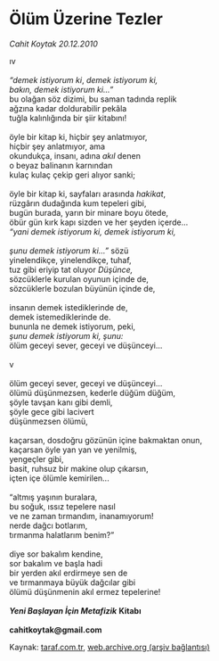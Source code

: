 # Ölüm Üzerine Tezler

*Cahit Koytak 20.12.2010*

<div class="yazi">ıv   <i><br/><br/>“demek istiyorum ki</i>,<i> demek istiyorum ki,</i> <i><br/>bakın, demek istiyorum ki...”</i> <br/>bu olağan söz dizimi, bu saman tadında replik <br/>ağzına kadar doldurabilir pekâla <br/>tuğla kalınlığında bir şiir kitabını!   <br/><br/>öyle bir kitap ki, hiçbir şey anlatmıyor, <br/>hiçbir şey anlatmıyor, ama <br/>okundukça, insanı, adına <i>akıl</i> denen <br/>o beyaz balinanın karnından <br/>kulaç kulaç çekip geri alıyor sanki;<br/><br/>öyle bir kitap ki, sayfaları arasında <i>hakikat</i>, <br/>rüzgârın dudağında kum tepeleri gibi, <br/>bugün burada, yarın bir minare boyu ötede, <br/>öbür gün kırk kapı sizden ve her şeyden içerde... <i><br/>“yani demek istiyorum ki, demek istiyorum ki,</i> <i> </i> <i><br/><br/>şunu demek istiyorum ki...” </i>sözü <br/>yinelendikçe, yinelendikçe, tuhaf, <br/>tuz gibi eriyip tat oluyor <i>Düşünce,</i> <br/>sözcüklerle kurulan oyunun içinde de, <br/>sözcüklerle bozulan büyünün içinde de,   <br/><br/>insanın demek istediklerinde de, <br/>demek istemediklerinde de. <br/>bununla ne demek istiyorum, peki, <i><br/>şunu demek istiyorum ki, şunu:</i> <br/>ölüm geceyi sever, geceyi ve düşünceyi...   <br/><br/>v   <br/><br/>ölüm geceyi sever, geceyi ve düşünceyi... <br/>ölümü düşünmezsen, kederle düğüm düğüm, <br/>şöyle tavşan kanı gibi demli, <br/>şöyle gece gibi lacivert <br/>düşünmezsen ölümü,   <br/><br/>kaçarsan, dosdoğru gözünün içine bakmaktan onun, <br/>kaçarsan öyle yan yan ve yenilmiş, <br/>yengeçler gibi, <br/>basit, ruhsuz bir makine olup çıkarsın, <br/>içten içe ölümle kemirilen...   <br/><br/>“altmış yaşının buralara, <br/>bu soğuk, ıssız tepelere nasıl <br/>ve ne zaman tırmandım, inanamıyorum! <br/>nerde dağcı botlarım, <br/>tırmanma halatlarım benim?”   <br/><br/>diye sor bakalım kendine, <br/>sor bakalım ve başla hadi <br/>bir yerden akıl erdirmeye sen de <br/>ve tırmanmaya büyük dağcılar gibi <br/>ölümü düşünmenin akıl ermez tepelerine!<br/><br/><b><i>Yeni Başlayan İçin Metafizik</i></b><i> </i><b>Kitabı<br/><br/></b><b>cahitkoytak@gmail.com</b>
</div>

Kaynak: [taraf.com.tr](http://www.taraf.com.tr/cahit-koytak/makale-olum-uzerine-tezler.htm), [web.archive.org (arşiv bağlantısı)](http://web.archive.org/web/20130624060631/http://www.taraf.com.tr/cahit-koytak/makale-olum-uzerine-tezler.htm)
